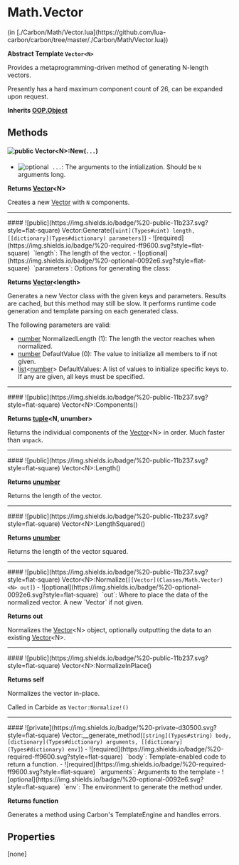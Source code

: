 <link href="../../style.css" rel="stylesheet" type="text/css"/>
<h1 class="class-title">Math.Vector</h1>
<span class="file-link">(in [./Carbon/Math/Vector.lua](https://github.com/lua-carbon/carbon/tree/master/./Carbon/Math/Vector.lua))</span><br/>

**Abstract Template `Vector<N>`**

Provides a metaprogramming-driven method of generating N-length vectors.

Presently has a hard maximum component count of 26, can be expanded upon request.

**Inherits [OOP.Object](Classes/OOP.Object)**

## Methods
#### ![public](https://img.shields.io/badge/%20-public-11b237.svg?style=flat-square) Vector&lt;N&gt;:New(<code>...</code>)
- ![optional](https://img.shields.io/badge/%20-optional-0092e6.svg?style=flat-square)&nbsp;&nbsp;`...`: The arguments to the intialization. Should be `N` arguments long.

**Returns  [Vector](Classes/Math.Vector)&lt;N&gt;**

Creates a new [Vector](Classes/Math.Vector) with `N` components.

<hr/>
#### ![public](https://img.shields.io/badge/%20-public-11b237.svg?style=flat-square) Vector:Generate(<code>[uint](Types#uint) length, [[dictionary](Types#dictionary) parameters]</code>)
- ![required](https://img.shields.io/badge/%20-required-ff9600.svg?style=flat-square)&nbsp;&nbsp;`length`: The length of the vector.
- ![optional](https://img.shields.io/badge/%20-optional-0092e6.svg?style=flat-square)&nbsp;&nbsp;`parameters`: Options for generating the class:

**Returns  [Vector](Classes/Math.Vector)&lt;length&gt;**

Generates a new Vector class with the given keys and parameters. Results are cached, but this method may still be slow.
It performs runtime code generation and template parsing on each generated class.

The following parameters are valid:

- [number](Types#number) NormalizedLength (1): The length the vector reaches when normalized.
- [number](Types#number) DefaultValue (0): The value to initialize all members to if not given.
- [list](Types#list)&lt;[number](Types#number)&gt; DefaultValues: A list of values to initialize specific keys to. If any are given, all keys must be specified.

<hr/>
#### ![public](https://img.shields.io/badge/%20-public-11b237.svg?style=flat-square) Vector&lt;N&gt;:Components()


**Returns  [tuple](Types#tuple)&lt;N, unumber&gt;**

Returns the individual components of the [Vector](Classes/Math.Vector)&lt;N&gt; in order. Much faster than `unpack`.

<hr/>
#### ![public](https://img.shields.io/badge/%20-public-11b237.svg?style=flat-square) Vector&lt;N&gt;:Length()


**Returns  [unumber](Types#unumber)**

Returns the length of the vector.

<hr/>
#### ![public](https://img.shields.io/badge/%20-public-11b237.svg?style=flat-square) Vector&lt;N&gt;:LengthSquared()


**Returns  [unumber](Types#unumber)**

Returns the length of the vector squared.

<hr/>
#### ![public](https://img.shields.io/badge/%20-public-11b237.svg?style=flat-square) Vector&lt;N&gt;:Normalize(<code>[[Vector](Classes/Math.Vector)&lt;N&gt; out]</code>)
- ![optional](https://img.shields.io/badge/%20-optional-0092e6.svg?style=flat-square)&nbsp;&nbsp;`out`: Where to place the data of the normalized vector. A new `Vector<N>` if not given.

**Returns  out**

Normalizes the [Vector](Classes/Math.Vector)&lt;N&gt; object, optionally outputting the data to an existing [Vector](Classes/Math.Vector)&lt;N&gt;.

<hr/>
#### ![public](https://img.shields.io/badge/%20-public-11b237.svg?style=flat-square) Vector&lt;N&gt;:NormalizeInPlace()


**Returns  self**

Normalizes the vector in-place.

Called in Carbide as `Vector:Normalize!()`

<hr/>
#### ![private](https://img.shields.io/badge/%20-private-d30500.svg?style=flat-square) Vector:__generate_method(<code>[string](Types#string) body, [dictionary](Types#dictionary) arguments, [[dictionary](Types#dictionary) env]</code>)
- ![required](https://img.shields.io/badge/%20-required-ff9600.svg?style=flat-square)&nbsp;&nbsp;`body`: Template-enabled code to return a function.
- ![required](https://img.shields.io/badge/%20-required-ff9600.svg?style=flat-square)&nbsp;&nbsp;`arguments`: Arguments to the template
- ![optional](https://img.shields.io/badge/%20-optional-0092e6.svg?style=flat-square)&nbsp;&nbsp;`env`: The environment to generate the method under.

**Returns  function**

Generates a method using Carbon's TemplateEngine and handles errors.


## Properties
[none]
